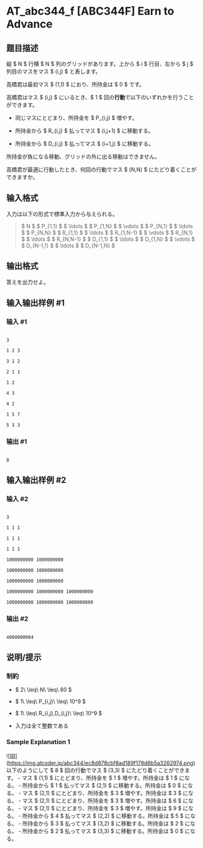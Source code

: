 # AT_abc344_f [ABC344F] Earn to Advance

## 题目描述

[problemUrl]: https://atcoder.jp/contests/abc344/tasks/abc344_f

縦 $ N $ 行横 $ N $ 列のグリッドがあります。上から $ i $ 行目、左から $ j $ 列目のマスをマス $ (i,j) $ と表します。

高橋君は最初マス $ (1,1) $ におり、所持金は $ 0 $ です。

高橋君はマス $ (i,j) $ にいるとき、$ 1 $ 回の**行動**で以下のいずれかを行うことができます。

- 同じマスにとどまり、所持金を $ P_{i,j} $ 増やす。
- 所持金から $ R_{i,j} $ 払ってマス $ (i,j+1) $ に移動する。
- 所持金から $ D_{i,j} $ 払ってマス $ (i+1,j) $ に移動する。

所持金が負になる移動、グリッドの外に出る移動はできません。

高橋君が最適に行動したとき、何回の行動でマス $ (N,N) $ にたどり着くことができますか。

## 输入格式

入力は以下の形式で標準入力から与えられる。

> $ N $ $ P_{1,1} $ $ \ldots $ $ P_{1,N} $ $ \vdots $ $ P_{N,1} $ $ \ldots $ $ P_{N,N} $ $ R_{1,1} $ $ \ldots $ $ R_{1,N-1} $ $ \vdots $ $ R_{N,1} $ $ \ldots $ $ R_{N,N-1} $ $ D_{1,1} $ $ \ldots $ $ D_{1,N} $ $ \vdots $ $ D_{N-1,1} $ $ \ldots $ $ D_{N-1,N} $

## 输出格式

答えを出力せよ。

## 输入输出样例 #1

### 输入 #1

```
3
1 2 3
3 1 2
2 1 1
1 2
4 3
4 2
1 5 7
5 3 3
```

### 输出 #1

```
8
```

## 输入输出样例 #2

### 输入 #2

```
3
1 1 1
1 1 1
1 1 1
1000000000 1000000000
1000000000 1000000000
1000000000 1000000000
1000000000 1000000000 1000000000
1000000000 1000000000 1000000000
```

### 输出 #2

```
4000000004
```

## 说明/提示

### 制約

- $ 2\ \leq\ N\ \leq\ 80 $
- $ 1\ \leq\ P_{i,j}\ \leq\ 10^9 $
- $ 1\ \leq\ R_{i,j},D_{i,j}\ \leq\ 10^9 $
- 入力は全て整数である

### Sample Explanation 1

!\[図\](https://img.atcoder.jp/abc344/ec8d878cbf8ad189f178d8b5a3262974.png) 以下のようにして $ 8 $ 回の行動でマス $ (3,3) $ にたどり着くことができます。 - マス $ (1,1) $ にとどまり、所持金を $ 1 $ 増やす。所持金は $ 1 $ になる。 - 所持金から $ 1 $ 払ってマス $ (2,1) $ に移動する。所持金は $ 0 $ になる。 - マス $ (2,1) $ にとどまり、所持金を $ 3 $ 増やす。所持金は $ 3 $ になる。 - マス $ (2,1) $ にとどまり、所持金を $ 3 $ 増やす。所持金は $ 6 $ になる。 - マス $ (2,1) $ にとどまり、所持金を $ 3 $ 増やす。所持金は $ 9 $ になる。 - 所持金から $ 4 $ 払ってマス $ (2,2) $ に移動する。所持金は $ 5 $ になる。 - 所持金から $ 3 $ 払ってマス $ (3,2) $ に移動する。所持金は $ 2 $ になる。 - 所持金から $ 2 $ 払ってマス $ (3,3) $ に移動する。所持金は $ 0 $ になる。